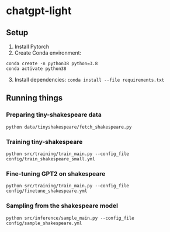 # chatgpt-light

## Setup
1. Install Pytorch
2. Create Conda environment:
```
conda create -n python38 python=3.8
conda activate python38
```
3. Install dependencies:
``` conda install --file requirements.txt ```

## Running things
### Preparing tiny-shakespeare data
``` python data/tinyshakespeare/fetch_shakespeare.py ```

### Training tiny-shakespeare
``` python src/training/train_main.py --config_file config/train_shakespeare_small.yml ```

### Fine-tuning GPT2 on shakespeare
``` python src/training/train_main.py --config_file config/finetune_shakespeare.yml ```

### Sampling from the shakespeare model
``` python src/inference/sample_main.py --config_file config/sample_shakespeare.yml ```
